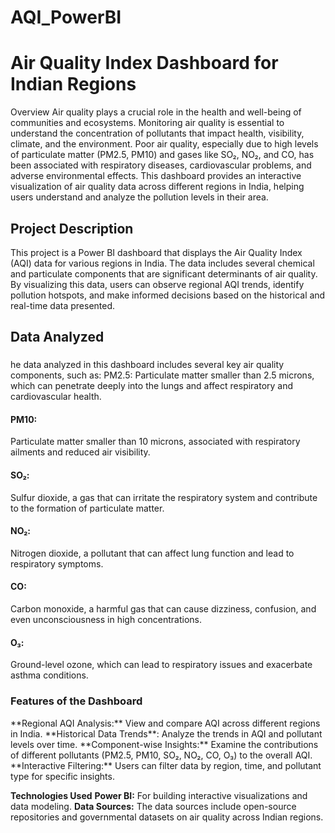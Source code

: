 # AQI_PowerBI

<h1>Air Quality Index Dashboard for Indian Regions</h1>
Overview
Air quality plays a crucial role in the health and well-being of communities and ecosystems. Monitoring air quality is essential to understand the concentration of pollutants that impact health, visibility, climate, and the environment. Poor air quality, especially due to high levels of particulate matter (PM2.5, PM10) and gases like SO₂, NO₂, and CO, has been associated with respiratory diseases, cardiovascular problems, and adverse environmental effects. This dashboard provides an interactive visualization of air quality data across different regions in India, helping users understand and analyze the pollution levels in their area. 

<h2>Project Description</h2>
This project is a Power BI dashboard that displays the Air Quality Index (AQI) data for various regions in India. The data includes several chemical and particulate components that are significant determinants of air quality. By visualizing this data, users can observe regional AQI trends, identify pollution hotspots, and make informed decisions based on the historical and real-time data presented.

<h2>Data Analyzed</h2>
<h3></h3>he data analyzed in this dashboard includes several key air quality components, such as:</h3>
</h4>PM2.5:</h4> Particulate matter smaller than 2.5 microns, which can penetrate deeply into the lungs and affect respiratory and cardiovascular health. 
<h4>PM10:</h4> Particulate matter smaller than 10 microns, associated with respiratory ailments and reduced air visibility. 
<h4>SO₂:</h4> Sulfur dioxide, a gas that can irritate the respiratory system and contribute to the formation of particulate matter. 
<h4>NO₂:</h4> Nitrogen dioxide, a pollutant that can affect lung function and lead to respiratory symptoms. 
<h4>CO:</h4> Carbon monoxide, a harmful gas that can cause dizziness, confusion, and even unconsciousness in high concentrations.
<h4>O₃:</h4> Ground-level ozone, which can lead to respiratory issues and exacerbate asthma conditions.

<h3>Features of the Dashboard</h3>
**Regional AQI Analysis:** View and compare AQI across different regions in India. 
**Historical Data Trends**: Analyze the trends in AQI and pollutant levels over time. 
**Component-wise Insights:** Examine the contributions of different pollutants (PM2.5, PM10, SO₂, NO₂, CO, O₃) to the overall AQI. 
**Interactive Filtering:** Users can filter data by region, time, and pollutant type for specific insights.

**Technologies Used**
**Power BI:** For building interactive visualizations and data modeling. 
**Data Sources:** The data sources include open-source repositories and governmental datasets on air quality across Indian regions.
